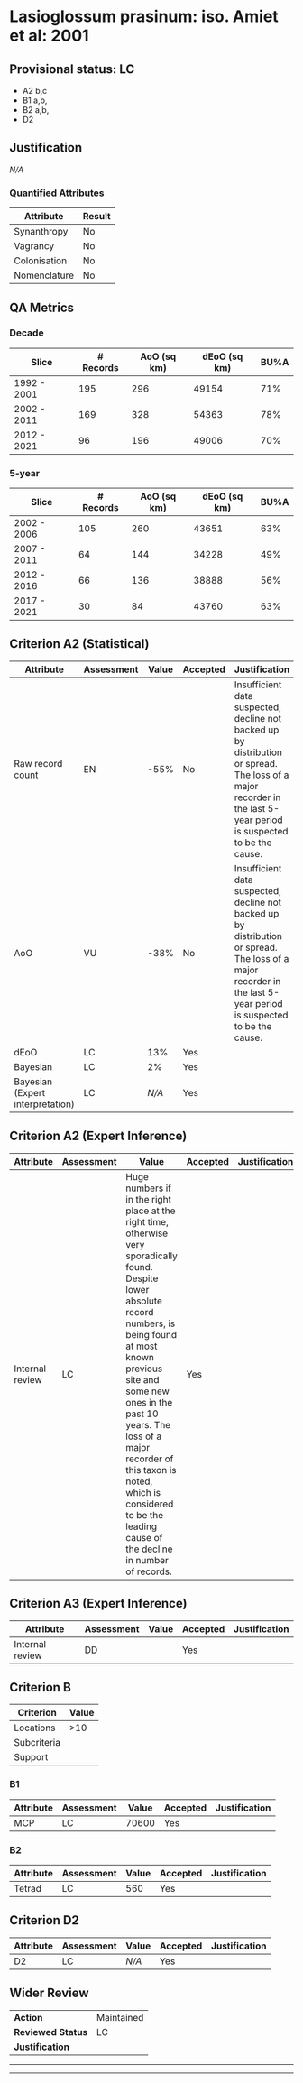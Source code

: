 # Lasioglossum prasinum: iso. Amiet et al: 2001
## Provisional status: LC
- A2 b,c
- B1 a,b, 
- B2 a,b, 
- D2

## Justification
*N/A*
### Quantified Attributes
|Attribute|Result|
|---|---|
|Synanthropy|No|
|Vagrancy|No|
|Colonisation|No|
|Nomenclature|No|
## QA Metrics
### Decade
| Slice | # Records | AoO (sq km) | dEoO (sq km) |BU%A |
|---|---|---|---|---|
|1992 - 2001|195|296|49154|71%|
|2002 - 2011|169|328|54363|78%|
|2012 - 2021|96|196|49006|70%|
### 5-year
| Slice | # Records | AoO (sq km) | dEoO (sq km) |BU%A |
|---|---|---|---|---|
|2002 - 2006|105|260|43651|63%|
|2007 - 2011|64|144|34228|49%|
|2012 - 2016|66|136|38888|56%|
|2017 - 2021|30|84|43760|63%|
## Criterion A2 (Statistical)
|Attribute|Assessment|Value|Accepted|Justification
|---|---|---|---|---|
|Raw record count|EN|-55%|No|Insufficient data suspected, decline not backed up by distribution or spread. The loss of a major recorder in the last 5-year period is suspected to be the cause.|
|AoO|VU|-38%|No|Insufficient data suspected, decline not backed up by distribution or spread. The loss of a major recorder in the last 5-year period is suspected to be the cause.|
|dEoO|LC|13%|Yes||
|Bayesian|LC|2%|Yes||
|Bayesian (Expert interpretation)|LC|*N/A*|Yes||
## Criterion A2 (Expert Inference)
|Attribute|Assessment|Value|Accepted|Justification
|---|---|---|---|---|
|Internal review|LC|Huge numbers if in the right place at the right time, otherwise very sporadically found. Despite lower absolute record numbers, is being found at most known previous site and some new ones in the past 10 years. The loss of a major recorder of this taxon is noted, which is considered to be the leading cause of the decline in number of records.|Yes||
## Criterion A3 (Expert Inference)
|Attribute|Assessment|Value|Accepted|Justification
|---|---|---|---|---|
|Internal review|DD||Yes||
## Criterion B
|Criterion| Value|
|---|---|
|Locations|>10|
|Subcriteria||
|Support||
### B1
|Attribute|Assessment|Value|Accepted|Justification
|---|---|---|---|---|
|MCP|LC|70600|Yes||
### B2
|Attribute|Assessment|Value|Accepted|Justification
|---|---|---|---|---|
|Tetrad|LC|560|Yes||
## Criterion D2
|Attribute|Assessment|Value|Accepted|Justification
|---|---|---|---|---|
|D2|LC|*N/A*|Yes||
## Wider Review
|  |  |
|---|---|
|**Action**|Maintained|
|**Reviewed Status**|LC|
|**Justification**||
---
 ---
 <br><br>
 
